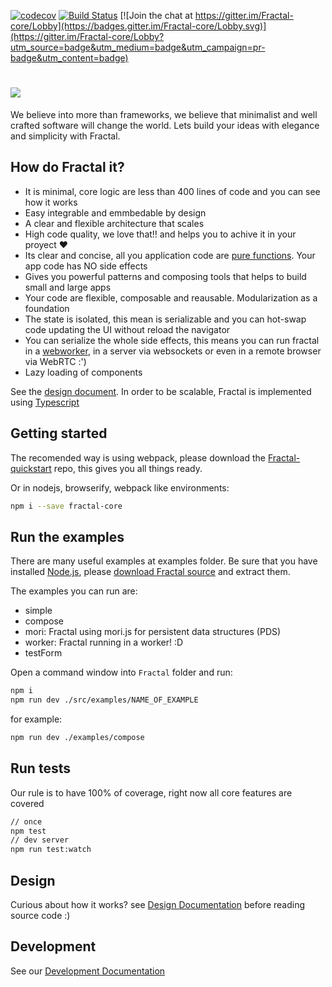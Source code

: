 [![codecov](https://codecov.io/gh/fractalPlatform/Fractal/branch/master/graph/badge.svg)](https://codecov.io/gh/fractalPlatform/Fractal)
[![Build Status](https://travis-ci.org/fractalPlatform/Fractal.svg?branch=master)](https://travis-ci.org/fractalPlatform/Fractal)
[![Join the chat at https://gitter.im/Fractal-core/Lobby](https://badges.gitter.im/Fractal-core/Lobby.svg)](https://gitter.im/Fractal-core/Lobby?utm_source=badge&utm_medium=badge&utm_campaign=pr-badge&utm_content=badge)
# <img src="https://github.com/fractalPlatform/Fractal/blob/master/assets/FractalLogo.png">
We believe into more than frameworks, we believe that minimalist and well crafted software will change the world. Lets build your ideas with elegance and simplicity with Fractal.

## How do Fractal it?

- It is minimal, core logic are less than 400 lines of code and you can see how it works
- Easy integrable and emmbedable by design
- A clear and flexible architecture that scales
- High code quality, we love that!! and helps you to achive it in your proyect :heart:
- Its clear and concise, all you application code are [pure functions](https://en.wikipedia.org/wiki/Pure_function). Your app code has NO side effects
- Gives you powerful patterns and composing tools that helps to build small and large apps
- Your code are flexible, composable and reausable. Modularization as a foundation
- The state is isolated, this mean is serializable and you can hot-swap code updating the UI without reload the navigator
- You can serialize the whole side effects, this means you can run fractal in a [webworker](https://github.com/fractalPlatform/Fractal/blob/master/examples/worker/index.ts), in a server via websockets or even in a remote browser via WebRTC :')
- Lazy loading of components

See the [design document](https://github.com/fractalPlatform/Fractal/blob/master/DESIGN.md). In order to be scalable, Fractal is implemented using [Typescript](https://www.typescriptlang.org/)

## Getting started

The recomended way is using webpack, please download the [Fractal-quickstart](https://github.com/fractalPlatform/Fractal-quickstart) repo, this gives you all things ready.

Or in nodejs, browserify, webpack like environments:

```bash
npm i --save fractal-core
```

## Run the examples

There are many useful examples at examples folder. Be sure that you have installed [Node.js](https://nodejs.org/en/), please [download Fractal source](https://github.com/fractalPlatform/Fractal/archive/master.zip) and extract them.

The examples you can run are:

- simple
- compose
- mori: Fractal using mori.js for persistent data structures (PDS)
- worker: Fractal running in a worker! :D
- testForm

Open a command window into `Fractal` folder and run:

```bash
npm i
npm run dev ./src/examples/NAME_OF_EXAMPLE
```
for example:

```bash
npm run dev ./examples/compose
```

## Run tests

Our rule is to have 100% of coverage, right now all core features are covered

```bash
// once
npm test
// dev server
npm run test:watch
```

## Design

Curious about how it works? see [Design Documentation](https://github.com/fractalPlatform/Fractal/blob/master/DESIGN.md) before reading source code :)

## Development

See our [Development Documentation](https://github.com/fractalPlatform/Fractal/blob/master/DEVELOPMENT.md)
